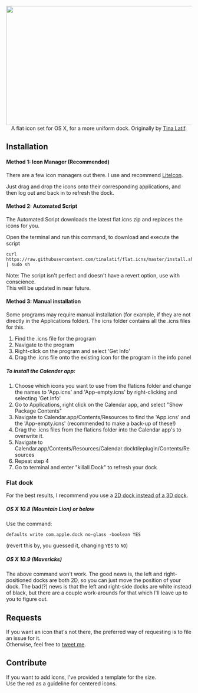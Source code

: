 <p align="center">
  <img width="730" height="323" src="flaticns.png"><br>
  A flat icon set for OS X, for a more uniform dock. Originally by <a href="https://github.com/tinalatif/flat.icns">Tina Latif</a>.
</p>

## Installation

#### Method 1: Icon Manager (Recommended)

There are a few icon managers out there. I use and recommend [LiteIcon](http://www.freemacsoft.net/liteicon).

Just drag and drop the icons onto their corresponding applications, and then log out and back in to refresh the dock.

#### Method 2: Automated Script

The Automated Script downloads the latest flat.icns zip and replaces the icons for you.

Open the terminal and run this command, to download and execute the script

```shell
curl https://raw.githubusercontent.com/tinalatif/flat.icns/master/install.sh | sudo sh
```

Note: The script isn't perfect and doesn't have a revert option, use with conscience.
</br> This will be updated in near future.

#### Method 3: Manual installation

Some programs may require manual installation (for example, if they are not directly in the Applications folder). The icns folder contains all the .icns files for this.

1. Find the .icns file for the program
2. Navigate to the program
3. Right-click on the program and select 'Get Info'
4. Drag the .icns file onto the existing icon for the program in the info panel

##### To install the Calender app:
1. Choose which icons you want to use from the flaticns folder and change the names to 'App.icns' and 'App-empty.icns' by right-clicking and selecting 'Get Info'
2. Go to Applications, right click on the Calendar app, and select "Show Package Contents"
3. Navigate to Calendar.app/Contents/Resources to find the 'App.icns' and the 'App-empty.icns' (recommended to make a back-up of these!)
4. Drag the .icns files from the flaticns folder into the Calendar app's to overwrite it.
5. Navigate to Calendar.app/Contents/Resources/Calendar.docktileplugin/Contents/Resources
6. Repeat step 4
7. Go to terminal and enter "killall Dock" to refresh your dock

### Flat dock

For the best results, I recommend you use a [2D dock instead of a 3D dock](http://hints.macworld.com/images/105dockcomparo.jpg).

##### OS X 10.8 (Mountain Lion) or below

Use the command:

    defaults write com.apple.dock no-glass -boolean YES

(revert this by, you guessed it, changing `YES` to `NO`)

##### OS X 10.9 (Mavericks)

The above command won't work. The good news is, the left and right-positioned docks are both 2D, so you can just move the position of your dock. The bad(?) news is that the left and right-side docks are white instead of black, but there are a couple work-arounds for that which I'll leave up to you to figure out.

## Requests

If you want an icon that's not there, the preferred way of requesting is to file an issue for it.
<br/> Otherwise, feel free to [tweet me](http://twitter.com/tinalatif).

## Contribute

If you want to add icons, I've provided a template for the size.
</br>Use the red as a guideline for centered icons.

